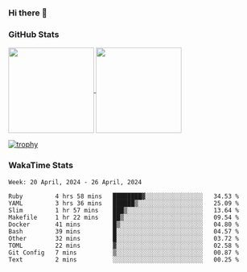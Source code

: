 ### Hi there 👋

### GitHub Stats

<a href="https://github.com/anuraghazra/github-readme-stats">
  <img align="center" height="170px" src="https://github-readme-stats.vercel.app/api/top-langs/?username=tksfjt1024&layout=compact&count_private=true&show_icons=true&show_icons=true&theme=graywhite" />
</a>
<a href="https://github.com/anuraghazra/github-readme-stats">
  <img align="center" height="170px" src="https://github-readme-stats.vercel.app/api?username=tksfjt1024&count_private=true&show_icons=true&show_icons=true&theme=graywhite" />
</a>

[![trophy](https://github-profile-trophy.vercel.app/?username=tksfjt1024)](https://github.com/ryo-ma/github-profile-trophy)

### WakaTime Stats

<!--START_SECTION:waka-->
```text
Week: 20 April, 2024 - 26 April, 2024

Ruby         4 hrs 58 mins   ████████▓░░░░░░░░░░░░░░░░   34.53 % 
YAML         3 hrs 36 mins   ██████▒░░░░░░░░░░░░░░░░░░   25.09 % 
Slim         1 hr 57 mins    ███▒░░░░░░░░░░░░░░░░░░░░░   13.64 % 
Makefile     1 hr 22 mins    ██▒░░░░░░░░░░░░░░░░░░░░░░   09.54 % 
Docker       41 mins         █▒░░░░░░░░░░░░░░░░░░░░░░░   04.80 % 
Bash         39 mins         █░░░░░░░░░░░░░░░░░░░░░░░░   04.57 % 
Other        32 mins         █░░░░░░░░░░░░░░░░░░░░░░░░   03.72 % 
TOML         22 mins         ▓░░░░░░░░░░░░░░░░░░░░░░░░   02.58 % 
Git Config   7 mins          ▒░░░░░░░░░░░░░░░░░░░░░░░░   00.87 % 
Text         2 mins          ░░░░░░░░░░░░░░░░░░░░░░░░░   00.25 % 
```
<!--END_SECTION:waka-->
